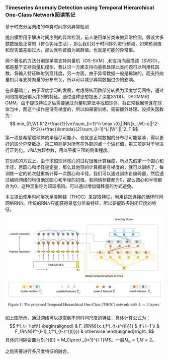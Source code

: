 ### Timeseries Anomaly Detection using Temporal Hierarchical One-Class Network阅读笔记
基于时态分层网络的单类时间序列异常检测

提出模型用于解决时间序列的异常检测，前人使用单分类来做异常检测，假设大多数数据是正常的（符合实际生活），那么我们对于时间序列进行预测，如果预测值和现实值差距过大，那么就称该值为离群值。也就是可能的异常值。

两个著名的方法分别是单类支持向量机（OS-SVM）,和支持向量描述（SVDD）。都是基于支持向量机模型，我认识一方面支持向量机处理此类问题可以利用核函数，将输入特征映射到高纬度，另一方面，由于异常数据一般是稀缺的，而支持向量机只与支持向量的分布有关，所以可以减少异常数据过少的影响。

在此基础上，由于深度学习的发展，考虑将核函数部分转换为深度学习网络，通过网络提取出输入序列的特征。通过这种思想提出了深度SVDD、DAGMM和GMM。由于提取特征之后需要通过向量机算法寻找超球体，将正常数据包含在球体当中，而这个操作是没有梯度的，所以如果要训练，需要额外处理。设损失函数为：
$$
min_{R,W} R^2+\frac{1}{vn}\sum_{i=1}^n \max \{0,||NN(x_i,W)-c||^2-R^2\}+\frac{\lambda}{2}\sum_{l=1}^L||W^l||^2_F
$$
第一项是希望超球体的半径尽可能小，也就是正常数据的分布尽可能紧凑，得以更好的区分异常数据。第二项则是对所有在外部的点一个惩罚值，第三项是对于W进行正则化。$v$和$\lambda$为超参数，用以平衡三项的侧重程度。

在训练的方式上，由于求超球体球心的过程很难计算梯度，所以先假定一个圆心和半径，若圆心和半径是定量，那么其他项的计算都是有梯度的，就可以训练了。每训练一定的轮次就重新计算一次圆心和半径。我们可以通过训练自编码器，然后通过编码网络的均值确定圆心和半径的初值。若网络参数都为0，那么圆心和半径都会为0，这种现象称为超球塌陷。可以通过增加偏移量的方式避免。

本文提出使用时间层次单类网络（THOC）来提取特征，利用跳跃连接的循环时间网络RNN。传统的RNN只能获得最低分辨率特征，所以要提取多时间尺度的特征。

![图片](./pic/THOC.png "THOC结构（l=3）")

如上图所示，通过网络可以提取到不同时间尺度的特征，具体计算公式为：
$$
f^l_t=
\left\{ \begin{aligned}
    & F_{RNN}(x_t,f^l_{t-s^{(l)}})  & if \ l=1 \\
    & F_{RNN}(f^{l-1}_t,f^l_{t-s^{(l)}})  & otherwise
\end{aligned}\right.
$$
具体的间隔设置为$s^{(l)} = M_0\prod _{i=1}^{l-1}M$。一般$M_0=1$,$M=2$。

之后需要进行多尺度特征的融合。

